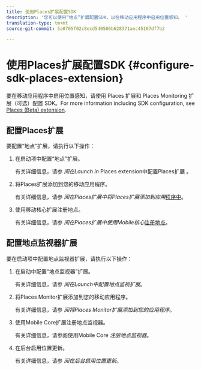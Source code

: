 ```yaml
---
title: 使用Places扩展配置SDK
description: '您可以使用“地点”扩展配置SDK，以在移动应用程序中启用位置感知。 '
translation-type: tm+mt
source-git-commit: 5a0705f02c8ecd540506b628371aec45107df7b2

---
```



# 使用Places扩展配置SDK {#configure-sdk-places-extension}

要在移动应用程序中启用位置感知，请使用 Places 扩展和 Places Monitoring 扩展（可选）配置 SDK。For more information including SDK configuration, see [Places (Beta) extension](/help/places-ext-aep-sdks/places-extension/places-extension.md).

## 配置Places扩展

要配置“地点”扩展，请执行以下操作：

1. 在启动项中配置“地点”扩展。

   有关详细信息，请参 *阅在Launch in* Places extension中配置Places扩展 [](/help/places-ext-aep-sdks/places-extension/places-extension.md)。

1. 将Places扩展添加到您的移动应用程序。

   有关详细信息，请参 *阅在Places扩展中将Places扩展添加到应用*[程序中](/help/places-ext-aep-sdks/places-extension/places-extension.md)。

1. 使用移动核心扩展注册地点。

   有关详细信息，请参 *阅在Places扩展中使用Mobile核心*[注册地点](/help/places-ext-aep-sdks/places-extension/places-extension.md)。

## 配置地点监视器扩展

要在启动项中配置地点监视器扩展，请执行以下操作：

1. 在启动中配置“地点监视器”扩展。

   有关详细信息，请参 *阅在Launch中配置地点监视扩展*。

1. 将Places Monitor扩展添加到您的移动应用程序。

   有关详细信息，请参 *阅将Places Monitor扩展添加到您的应用程序*。

1. 使用Mobile Core扩展注册地点监视器。

   有关详细信息，请参阅使用Mobile Core *注册地点监视器*。

1. 在后台启用位置更新。

   有关详细信息，请参 *阅在后台启用位置更新*。

